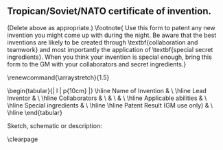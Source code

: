 Tropican/Soviet/NATO certificate of invention.
----------------------------------------------

 (Delete above as appropriate.) \footnote{
Use this form to patent any new invention you might come up with during the night.
Be aware that the best inventions are likely to be created through \textbf{collaboration and teamwork}
and most importantly the application of \textbf{special secret ingredients}.
When you think your invention is special enough, bring this form to the GM with your collaborators
and secret ingredients.}

\renewcommand{\arraystretch}{1.5}

\begin{tabular}{| l | p{10cm} |}
\hline
Name of Invention & \\
\hline
Lead Inventor & \\
\hline
Collaborators & \\
& \\
& \\
\hline
Applicable abilities & \\
\hline
Special ingredients & \\
\hline 
\hline
Patent Result (GM use only) & \\
\hline
\end{tabular}

Sketch, schematic or description:



\clearpage